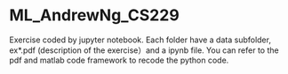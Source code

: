# ML_AndrewNg_CS229
Exercise coded by jupyter notebook.
Each folder have a data subfolder, ex*.pdf (description of the exercise）and a ipynb file. 
You can refer to the pdf and matlab code framework to recode the python code.
